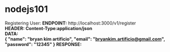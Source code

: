 # nodejs101
Registering User:
<b>ENDPOINT:</b> http://localhost:3000/v1/register<br>
<b>HEADER:<b> Content-Type:application/json<br>
<b>DATA:</b><br>
{
	"name": "bryan kim artificio",
	"email": "bryankim.artificio@gmail.com",
	"password": "12345"
}
<b>RESPONSE:</b><br>
